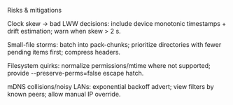 Risks & mitigations

Clock skew → bad LWW decisions: include device monotonic timestamps + drift estimation; warn when skew > 2 s.

Small-file storms: batch into pack-chunks; prioritize directories with fewer pending items first; compress headers.

Filesystem quirks: normalize permissions/mtime where not supported; provide --preserve-perms=false escape hatch.

mDNS collisions/noisy LANs: exponential backoff advert; view filters by known peers; allow manual IP override.

